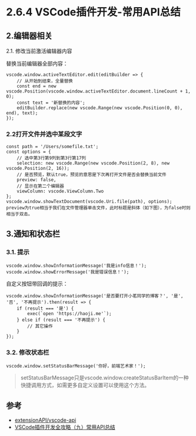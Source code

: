 # 2.6.4 VSCode插件开发-常用API总结


## 2.编辑器相关
2.1. 修改当前激活编辑器内容

替换当前编辑器全部内容：
```
vscode.window.activeTextEditor.edit(editBuilder => {
	// 从开始到结束，全量替换
	const end = new vscode.Position(vscode.window.activeTextEditor.document.lineCount + 1, 0);
	const text = '新替换的内容';
	editBuilder.replace(new vscode.Range(new vscode.Position(0, 0), end), text);
});
```

### 2.2打开文件并选中某段文字

```
const path = '/Users/somefile.txt';
const options = {
	// 选中第3行第9列到第3行第17列
	selection: new vscode.Range(new vscode.Position(2, 8), new vscode.Position(2, 16));
	// 是否预览，默认true，预览的意思是下次再打开文件是否会替换当前文件
	preview: false,
	// 显示在第二个编辑器
	viewColumn: vscode.ViewColumn.Two
};
vscode.window.showTextDocument(vscode.Uri.file(path), options);
preview为true相当于我们在文件管理器单击文件，此时标题是斜体（如下图），为false时则相当于双击。
```


## 3.通知和状态栏

### 3.1. 提示
```
vscode.window.showInformationMessage('我是info信息！');
vscode.window.showErrorMessage('我是错误信息！');
```

自定义按钮带回调的提示：

```
vscode.window.showInformationMessage('是否要打开小茗同学的博客？', '是', '否', '不再提示').then(result => {
	if (result === '是') {
		exec(`open 'https://haoji.me'`);
	} else if (result === '不再提示') {
		// 其它操作
	}
});
```

### 3.2. 修改状态栏

```
vscode.window.setStatusBarMessage('你好，前端艺术家！');
```

>setStatusBarMessage只是vscode.window.createStatusBarItem的一种快捷调用方式，如需更多自定义设置可以使用这个方法。

## 参考
- [extensionAPI/vscode-api](https://code.visualstudio.com/docs/extensionAPI/vscode-api)
- [VSCode插件开发全攻略（九）常用API总结](http://blog.haoji.me/vscode-plugin-common-api.html)
